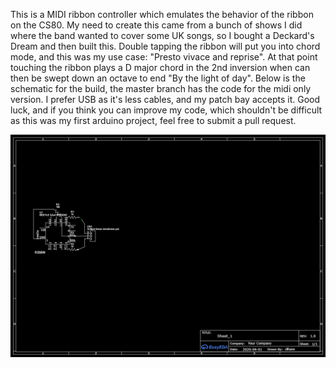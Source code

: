 This is a MIDI ribbon controller which emulates the behavior of the ribbon on the CS80. My need to create this came from a bunch of shows I did where the band wanted to cover some UK songs, so I bought a Deckard's Dream and then built this.
Double tapping the ribbon will put you into chord mode, and this was my use case: "Presto vivace and reprise". At that point touching the ribbon plays a D major chord in the 2nd inversion when can then be swept down an octave to end "By the light of day".
Below is the schematic for the build, the master branch has the code for the midi only version. I prefer USB as it's less cables, and my patch bay accepts it. 
Good luck, and if you think you can improve my code, which shouldn't be difficult as this was my first arduino project, feel free to submit a pull request.

![SCHEMATIC](https://github.com/redasys/RibbonController/blob/master/Schematic_Beetle%20Midi%20Ribbon_Sheet_1_20200402040134.png)
